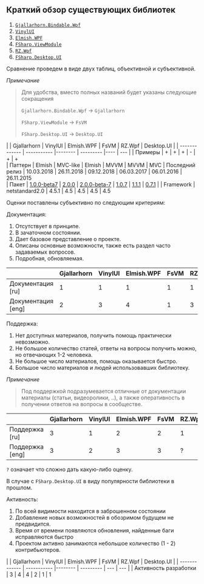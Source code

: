 ## Краткий обзор существующих библиотек

1. [`Gjallarhorn.Bindable.Wpf`](https://github.com/ReedCopsey/Gjallarhorn.Bindable)
2. [`VinylUI`](https://github.com/Acadian-Ambulance/vinyl-ui)
3. [`Elmish.WPF`](https://github.com/elmish/Elmish.WPF)
4. [`FSharp.ViewModule`](https://github.com/fsprojects/FSharp.ViewModule)
5. [`RZ.Wpf`](https://github.com/ruxo/WpfFs)
6. [`FSharp.Desktop.UI`](http://fsprojects.github.io/FSharp.Desktop.UI/index.html)


Сравнение проведем в виде двух таблиц, объективной и субъективной.

*Примечание*
> Для удобства, вместо полных названий будет указаны следующие сокращения
> 
> `Gjallarhorn.Bindable.Wpf` -> `Gjallarhorn`
> 
> `FSharp.ViewModule` -> `FsVM`
> 
> `FSharp.Desktop.UI` -> `Desktop.UI`


|                  | Gjallarhorn  | VinylUI    | Elmish.WPF  | FsVM       | RZ.Wpf     | Desktop.UI |
| -------------    | -----------  |--------    | ---------   |----        | ---        |
| Примеры          | +            | +          | +           | -          | +          | +  
| Паттерн          | Elmish       | MVC-like   | Elmish      | MVVM       | MVVM       | MVC 
| Последний релиз  | 10.03.2018   | 26.11.2018 | 09.12.2018  | 06.03.2017 | 06.01.2016 | 26.11.2015  
| Пакет            | [1.0.0-beta7](https://www.nuget.org/packages/Gjallarhorn.Bindable.Wpf/)  | [2.0.0](https://www.nuget.org/packages/VinylUI/)  | [2.0.0-beta-7](https://www.nuget.org/packages/Elmish.WPF)  | [1.0.7](https://www.nuget.org/packages/FSharp.ViewModule.Core/)  | [1.1.1](https://www.nuget.org/packages/RZ.Wpf/)  | [0.7.1](https://www.nuget.org/packages/FSharp.Desktop.UI/)  |
| Framework        | netstandard2.0  | 4.5.1   | 4.5         | 4.5        | 4.5        | 4.5  


Оценки поставлены субъективно по следующим критериям:

Документация:

1. Отсутствует в принципе.
2. В зачаточном состоянии.
3. Дает базовое представление о проекте.
4. Описаны основные возможности, также есть раздел часто задаваемых вопросов.
5. Подробная, обновляемая.
 
|                        | Gjallarhorn  | VinylUI | Elmish.WPF | FsVM | RZ.Wpf | Desktop.UI |
| -------------          | ------------ |-------- | ---------  |----  | ---    | --- 
| Документация [ru]      | 1            | 1       | 1          | 1    | 1      | 1  
| Документация [eng]     | 2            | 3       | 4          | 1    | 3      | 3  

Поддержка:

1. Нет доступных материалов, получить помощь практически невозможно. 
2. Не большое количество статей, ответы на вопросы получить можно, но отвечающих 1-2 человека.
3. Не большое число материалов, помощь оказывается быстро.
4. Большое число материалов и людей использовавших библиотеку.

*Примечание*

> Под поддержкой подразумевается отличные от документации материалы (статьи, видеоролики, ..), а также оперативность в получении ответов на вопросы в сообществе.

   
|                        | Gjallarhorn  | VinylUI | Elmish.WPF | FsVM | RZ.Wpf | Desktop.UI |
| -------------          | ------------ |-------- | ---------  |----  | ---    | --- 
| Поддержка [ru]         | 3            | 1       | 2          | 2    | 1      | ?  
| Поддержка [eng]        | 3            | 2       | 3          | 3    | ?      | ?  

`?` означает что сложно дать какую-либо оценку. 

В случае с `FSharp.Desktop.UI` в виду популярности библиотеки в прошлом.

Активность:

1. По всей видимости находится в заброшенном состоянии
2. Добавление новых возможностей в обозримом будущем не предвидится.
3. Время от времени появляются обновления, найденные баги исправляются быстро
4. Проектом активно занимаются небольшое количество (1 - 2) контрибьютеров.

|                        | Gjallarhorn | VinylUI | Elmish.WPF | FsVM | RZ.Wpf | Desktop.UI |
| -------------          | ----------- |-------- | ---------  | ---  | ---    |
| Активность разработки  | 3           | 4       | 4          | 2    | 1      | 1  